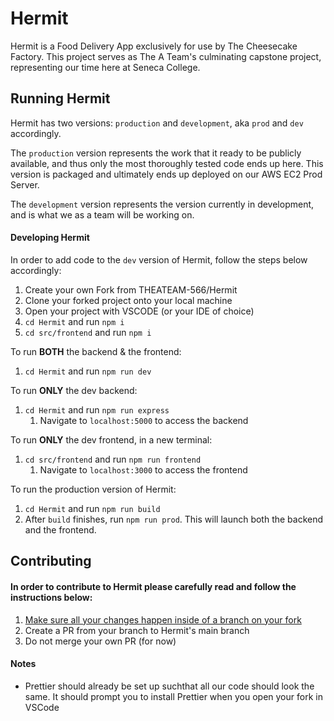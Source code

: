 # Hermit
Hermit is a Food Delivery App exclusively for use by The Cheesecake Factory. This project serves as The A Team's culminating capstone project, representing our time here at Seneca College.

## Running Hermit
Hermit has two versions: `production` and `development`, aka `prod` and `dev` accordingly.

The `production` version represents the work that it ready to be publicly available, and thus only the most thoroughly tested code ends up here. This version is packaged and ultimately ends up deployed on our AWS EC2 Prod Server.

The `development` version represents the version currently in development, and is what we as a team will be working on.

#### Developing Hermit 
In order to add code to the `dev` version of Hermit, follow the steps below accordingly:
1) Create your own Fork from THEATEAM-566/Hermit 
2) Clone your forked project onto your local machine
3) Open your project with VSCODE (or your IDE of choice)
4) `cd Hermit` and run `npm i`
5) `cd src/frontend` and run `npm i`

To run **BOTH** the backend & the frontend:
1) `cd Hermit` and run `npm run dev`

To run **ONLY** the dev backend:
1) `cd Hermit` and run `npm run express`
    1) Navigate to `localhost:5000` to access the backend

To run **ONLY** the dev frontend, in a new terminal:
1) `cd src/frontend` and run `npm run frontend`
    1) Navigate to `localhost:3000` to access the frontend

To run the production version of Hermit:
1) `cd Hermit` and run `npm run build`
2) After `build` finishes, run `npm run prod`. This will launch both the backend and the frontend.

## Contributing
#### In order to contribute to Hermit please carefully read and follow the instructions below:
1) <ins>Make sure all your changes happen inside of a branch on your fork</ins>
2) Create a PR from your branch to Hermit's main branch
3) Do not merge your own PR (for now)

#### Notes
* Prettier should already be set up suchthat all our code should look the same. It should prompt you to install Prettier when you open your fork in VSCode
